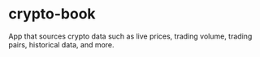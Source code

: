 # crypto-book
App that sources crypto data such as live prices, trading volume, trading pairs, historical data, and more.
